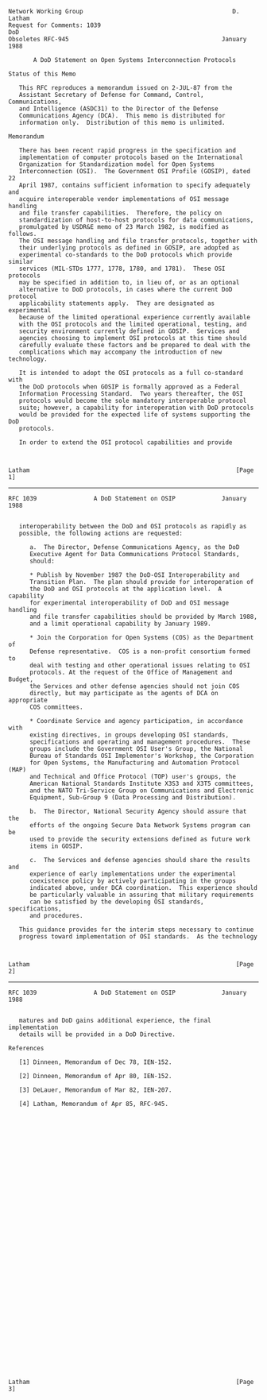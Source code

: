     Network Working Group                                          D. Latham
    Request for Comments: 1039                                           DoD
    Obsoletes RFC-945                                           January 1988

           A DoD Statement on Open Systems Interconnection Protocols

    Status of this Memo

       This RFC reproduces a memorandum issued on 2-JUL-87 from the
       Assistant Secretary of Defense for Command, Control, Communications,
       and Intelligence (ASDC31) to the Director of the Defense
       Communications Agency (DCA).  This memo is distributed for
       information only.  Distribution of this memo is unlimited.

    Memorandum

       There has been recent rapid progress in the specification and
       implementation of computer protocols based on the International
       Organization for Standardization model for Open Systems
       Interconnection (OSI).  The Government OSI Profile (GOSIP), dated 22
       April 1987, contains sufficient information to specify adequately and
       acquire interoperable vendor implementations of OSI message handling
       and file transfer capabilities.  Therefore, the policy on
       standardization of host-to-host protocols for data communications,
       promulgated by USDR&E memo of 23 March 1982, is modified as follows.
       The OSI message handling and file transfer protocols, together with
       their underlying protocols as defined in GOSIP, are adopted as
       experimental co-standards to the DoD protocols which provide similar
       services (MIL-STDs 1777, 1778, 1780, and 1781).  These OSI protocols
       may be specified in addition to, in lieu of, or as an optional
       alternative to DoD protocols, in cases where the current DoD protocol
       applicability statements apply.  They are designated as experimental
       because of the limited operational experience currently available
       with the OSI protocols and the limited operational, testing, and
       security environment currently defined in GOSIP.  Services and
       agencies choosing to implement OSI protocols at this time should
       carefully evaluate these factors and be prepared to deal with the
       complications which may accompany the introduction of new technology.

       It is intended to adopt the OSI protocols as a full co-standard with
       the DoD protocols when GOSIP is formally approved as a Federal
       Information Processing Standard.  Two years thereafter, the OSI
       protocols would become the sole mandatory interoperable protocol
       suite; however, a capability for interoperation with DoD protocols
       would be provided for the expected life of systems supporting the DoD
       protocols.

       In order to extend the OSI protocol capabilities and provide



    Latham                                                          [Page 1]

------------------------------------------------------------------------

``` newpage
RFC 1039                A DoD Statement on OSIP             January 1988


   interoperability between the DoD and OSI protocols as rapidly as
   possible, the following actions are requested:

      a.  The Director, Defense Communications Agency, as the DoD
      Executive Agent for Data Communications Protocol Standards,
      should:

      * Publish by November 1987 the DoD-OSI Interoperability and
      Transition Plan.  The plan should provide for interoperation of
      the DoD and OSI protocols at the application level.  A capability
      for experimental interoperability of DoD and OSI message handling
      and file transfer capabilities should be provided by March 1988,
      and a limit operational capability by January 1989.

      * Join the Corporation for Open Systems (COS) as the Department of
      Defense representative.  COS is a non-profit consortium formed to
      deal with testing and other operational issues relating to OSI
      protocols. At the request of the Office of Management and Budget,
      the Services and other defense agencies should not join COS
      directly, but may participate as the agents of DCA on appropriate
      COS committees.

      * Coordinate Service and agency participation, in accordance with
      existing directives, in groups developing OSI standards,
      specifications and operating and management procedures.  These
      groups include the Government OSI User's Group, the National
      Bureau of Standards OSI Implementor's Workshop, the Corporation
      for Open Systems, the Manufacturing and Automation Protocol (MAP)
      and Technical and Office Protocol (TOP) user's groups, the
      American National Standards Institute X3S3 and X3T5 committees,
      and the NATO Tri-Service Group on Communications and Electronic
      Equipment, Sub-Group 9 (Data Processing and Distribution).

      b.  The Director, National Security Agency should assure that the
      efforts of the ongoing Secure Data Network Systems program can be
      used to provide the security extensions defined as future work
      items in GOSIP.

      c.  The Services and defense agencies should share the results and
      experience of early implementations under the experimental
      coexistence policy by actively participating in the groups
      indicated above, under DCA coordination.  This experience should
      be particularly valuable in assuring that military requirements
      can be satisfied by the developing OSI standards, specifications,
      and procedures.

   This guidance provides for the interim steps necessary to continue
   progress toward implementation of OSI standards.  As the technology



Latham                                                          [Page 2]
```

------------------------------------------------------------------------

``` newpage
RFC 1039                A DoD Statement on OSIP             January 1988


   matures and DoD gains additional experience, the final implementation
   details will be provided in a DoD Directive.

References

   [1] Dinneen, Memorandum of Dec 78, IEN-152.

   [2] Dinneen, Memorandum of Apr 80, IEN-152.

   [3] DeLauer, Memorandum of Mar 82, IEN-207.

   [4] Latham, Memorandum of Apr 85, RFC-945.







































Latham                                                          [Page 3]
```
